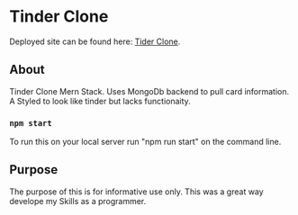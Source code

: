 # Tinder Clone

Deployed site can be found here:  [Tider Clone](https://tinder-clone-123212.herokuapp.com/).

## About

Tinder Clone Mern Stack. Uses MongoDb backend to pull card information. A Styled to look like tinder but lacks functionaity. 

### `npm start`

To run this on your local server run "npm run start" on the command line. 


## Purpose

The purpose of this is for informative use only. This was a great way develope my Skills as a programmer.
